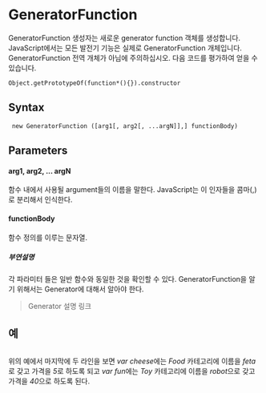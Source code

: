 # GeneratorFunction

GeneratorFunction 생성자는 새로운 generator function 객체를 생성합니다.
JavaScript에서는 모든 발전기 기능은 실제로 GeneratorFunction 개체입니다.
GeneratorFunction 전역 개체가 아님에 주의하십시오.
다음 코드를 평가하여 얻을 수 있습니다.

```
Object.getPrototypeOf(function*(){}).constructor
```

## Syntax
` new GeneratorFunction ([arg1[, arg2[, ...argN]],] functionBody)`

## Parameters

#### arg1, arg2, ... argN
함수 내에서 사용될 argument들의 이름을 말한다.
JavaScript는 이 인자들을 콤마(,)로 분리해서 인식한다.

#### functionBody
함수 정의를 이루는 문자열.

##### 부연설명
각 파라미터 들은 일반 함수와 동일한 것을 확인할 수 있다.
GeneratorFunction을 알기 위해서는 Generator에 대해서 알아야 한다.

>Generator 설명 링크


## 예

```
```

위의 예에서 마지막에 두 라인을 보면
*var cheese*에는 *Food* 카테고리에 이름을 *feta*로 갖고 가격을 *5*로 하도록 되고
*var fun*에는 *Toy* 카테고리에 이름을 *robot*으로 갖고 가격을 *40*으로 하도록 된다.

